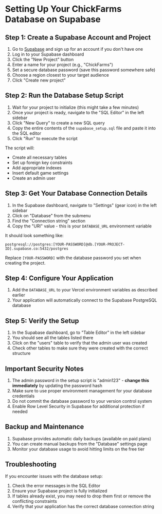 # Setting Up Your ChickFarms Database on Supabase

## Step 1: Create a Supabase Account and Project

1. Go to [Supabase](https://supabase.com/) and sign up for an account if you don't have one
2. Log in to your Supabase dashboard
3. Click the "New Project" button
4. Enter a name for your project (e.g., "ChickFarms")
5. Set a secure database password (save this password somewhere safe)
6. Choose a region closest to your target audience
7. Click "Create new project"

## Step 2: Run the Database Setup Script

1. Wait for your project to initialize (this might take a few minutes)
2. Once your project is ready, navigate to the "SQL Editor" in the left sidebar
3. Click "New Query" to create a new SQL query
4. Copy the entire contents of the `supabase_setup.sql` file and paste it into the SQL editor
5. Click "Run" to execute the script

The script will:
- Create all necessary tables
- Set up foreign key constraints
- Add appropriate indexes
- Insert default game settings
- Create an admin user

## Step 3: Get Your Database Connection Details

1. In the Supabase dashboard, navigate to "Settings" (gear icon) in the left sidebar
2. Click on "Database" from the submenu
3. Find the "Connection string" section
4. Copy the "URI" value - this is your `DATABASE_URL` environment variable

It should look something like:
```
postgresql://postgres:[YOUR-PASSWORD]@db.[YOUR-PROJECT-ID].supabase.co:5432/postgres
```

Replace `[YOUR-PASSWORD]` with the database password you set when creating the project.

## Step 4: Configure Your Application

1. Add the `DATABASE_URL` to your Vercel environment variables as described earlier
2. Your application will automatically connect to the Supabase PostgreSQL database

## Step 5: Verify the Setup

1. In the Supabase dashboard, go to "Table Editor" in the left sidebar
2. You should see all the tables listed there
3. Click on the "users" table to verify that the admin user was created
4. Check other tables to make sure they were created with the correct structure

## Important Security Notes

1. The admin password in the setup script is "admin123" - **change this immediately** by updating the password hash
2. Make sure to use proper environment management for your database credentials
3. Do not commit the database password to your version control system
4. Enable Row Level Security in Supabase for additional protection if needed

## Backup and Maintenance

1. Supabase provides automatic daily backups (available on paid plans)
2. You can create manual backups from the "Database" settings page
3. Monitor your database usage to avoid hitting limits on the free tier

## Troubleshooting

If you encounter issues with the database setup:

1. Check the error messages in the SQL Editor
2. Ensure your Supabase project is fully initialized
3. If tables already exist, you may need to drop them first or remove the conflicting constraints
4. Verify that your application has the correct database connection string